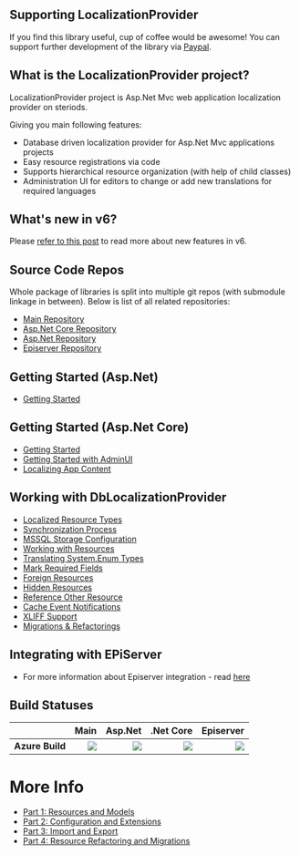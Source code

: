 ## Supporting LocalizationProvider

If you find this library useful, cup of coffee would be awesome! You can support further development of the library via [Paypal](https://paypal.me/valdisiljuconoks).

## What is the LocalizationProvider project?

LocalizationProvider project is Asp.Net Mvc web application localization provider on steriods.

Giving you main following features:
* Database driven localization provider for Asp.Net Mvc applications projects
* Easy resource registrations via code
* Supports hierarchical resource organization (with help of child classes)
* Administration UI for editors to change or add new translations for required languages

## What's new in v6?
Please [refer to this post](https://blog.tech-fellow.net/2020/02/21/localization-provider-major-6/) to read more about new features in v6.

## Source Code Repos
Whole package of libraries is split into multiple git repos (with submodule linkage in between). Below is list of all related repositories:
* [Main Repository](https://github.com/valdisiljuconoks/LocalizationProvider/)
* [Asp.Net Core Repository](https://github.com/valdisiljuconoks/localization-provider-core)
* [Asp.Net Repository](https://github.com/valdisiljuconoks/localization-provider-aspnet)
* [Episerver Repository](https://github.com/valdisiljuconoks/localization-provider-epi)

## Getting Started (Asp.Net)
* [Getting Started](https://github.com/valdisiljuconoks/localization-provider-aspnet/blob/master/docs/getting-started-net.md)

## Getting Started (Asp.Net Core)
* [Getting Started](https://github.com/valdisiljuconoks/localization-provider-core/blob/master/docs/getting-started-netcore.md)
* [Getting Started with AdminUI](https://github.com/valdisiljuconoks/localization-provider-core/blob/master/docs/getting-started-adminui.md)
* [Localizing App Content](https://github.com/valdisiljuconoks/localization-provider-core/blob/master/docs/localizing-content-netcore.md)

## Working with DbLocalizationProvider
* [Localized Resource Types](docs/resource-types.md)
* [Synchronization Process](docs/sync-net.md)
* [MSSQL Storage Configuration](docs/mssql.md)
* [Working with Resources](docs/working-with-resources-net.md)
* [Translating System.Enum Types](docs/translate-enum-net.md)
* [Mark Required Fields](docs/required-fields.md)
* [Foreign Resources](docs/foreign-resources.md)
* [Hidden Resources](docs/hidden-resources.md)
* [Reference Other Resource](docs/ref-resources.md)
* [Cache Event Notifications](docs/cache-events.md)
* [XLIFF Support](docs/xliff.md)
* [Migrations & Refactorings](docs/migr.md)

## Integrating with EPiServer
* For more information about Episerver integration - read [here](https://github.com/valdisiljuconoks/localization-provider-epi/blob/master/README.md)

## Build Statuses

|    | Main | Asp.Net | .Net Core | Episerver |
|:---|-----:|--------:|----------:|----------:|
|**Azure Build**|[<img src="https://tech-fellow-consulting.visualstudio.com/_apis/public/build/definitions/a3f0ad74-99ed-446b-8cb9-ff35e99a6e2b/12/badge"/>](https://tech-fellow-consulting.visualstudio.com/localization-provider/_build/index?definitionId=12)|[<img src="https://tech-fellow-consulting.visualstudio.com/_apis/public/build/definitions/70e95aed-5f16-4125-b7bb-60aeea07539d/10/badge"/>](https://tech-fellow-consulting.visualstudio.com/localization-provider-aspnet/_build/index?definitionId=10)|[<img src="https://tech-fellow-consulting.visualstudio.com/_apis/public/build/definitions/f63fd8ab-e3f1-48c1-bca0-f027727a53c4/9/badge"/>](https://tech-fellow-consulting.visualstudio.com/localization-provider-core/_build/index?definitionId=9)|[<img src="https://tech-fellow-consulting.visualstudio.com/_apis/public/build/definitions/7cf5a00f-7a74-440c-83bd-45d6c8a80602/11/badge"/>](https://tech-fellow-consulting.visualstudio.com/localization-provider-epi/_build/index?definitionId=11)|

# More Info

* [Part 1: Resources and Models](http://blog.tech-fellow.net/2016/03/16/db-localization-provider-part-1-resources-and-models/)
* [Part 2: Configuration and Extensions](http://blog.tech-fellow.net/2016/04/21/db-localization-provider-part-2-configuration-and-extensions/)
* [Part 3: Import and Export](http://blog.tech-fellow.net/2017/02/22/localization-provider-import-and-export-merge/)
* [Part 4: Resource Refactoring and Migrations](https://blog.tech-fellow.net/2017/10/10/localizationprovider-tree-view-export-and-migrations/)
